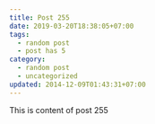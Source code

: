 ```yaml
---
title: Post 255
date: 2019-03-20T18:38:05+07:00
tags:
  - random post
  - post has 5
category:
  - random post
  - uncategorized
updated: 2014-12-09T01:43:31+07:00
---
```

This is content of post 255
